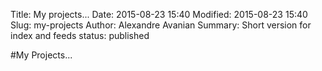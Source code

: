 Title: My projects...
Date: 2015-08-23 15:40
Modified: 2015-08-23 15:40
Slug: my-projects
Author: Alexandre Avanian
Summary: Short version for index and feeds
status: published

#My Projects...
